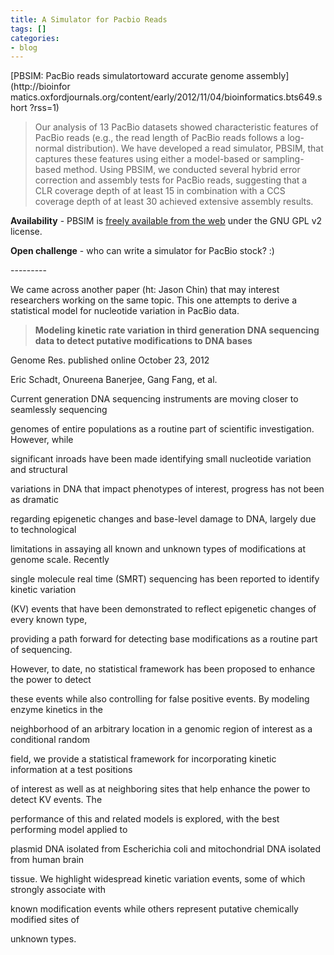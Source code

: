```yaml
---
title: A Simulator for Pacbio Reads
tags: []
categories:
- blog
---
```

[PBSIM: PacBio reads simulatortoward accurate genome assembly](http://bioinfor
matics.oxfordjournals.org/content/early/2012/11/04/bioinformatics.bts649.short
?rss=1)
<!--more-->

> Our analysis of 13 PacBio datasets showed characteristic features of PacBio
reads (e.g., the read length of PacBio reads follows a log-normal
distribution). We have developed a read simulator, PBSIM, that captures these
features using either a model-based or sampling-based method. Using PBSIM, we
conducted several hybrid error correction and assembly tests for PacBio reads,
suggesting that a CLR coverage depth of at least 15 in combination with a CCS
coverage depth of at least 30 achieved extensive assembly results.

**Availability** \- PBSIM is [freely available from the web](http://code.google.com/p/pbsim/) under the GNU GPL v2 license. 

**Open challenge** \- who can write a simulator for PacBio stock? :) 

\---------

We came across another paper (ht: Jason Chin) that may interest researchers
working on the same topic. This one attempts to derive a statistical model for
nucleotide variation in PacBio data.

> **Modeling kinetic rate variation in third generation DNA sequencing data to
detect putative modifications to DNA bases**

Genome Res. published online October 23, 2012

Eric Schadt, Onureena Banerjee, Gang Fang, et al.

Current generation DNA sequencing instruments are moving closer to seamlessly
sequencing

genomes of entire populations as a routine part of scientific investigation.
However, while

significant inroads have been made identifying small nucleotide variation and
structural

variations in DNA that impact phenotypes of interest, progress has not been as
dramatic

regarding epigenetic changes and base-level damage to DNA, largely due to
technological

limitations in assaying all known and unknown types of modifications at genome
scale. Recently

single molecule real time (SMRT) sequencing has been reported to identify
kinetic variation

(KV) events that have been demonstrated to reflect epigenetic changes of every
known type,

providing a path forward for detecting base modifications as a routine part of
sequencing.

However, to date, no statistical framework has been proposed to enhance the
power to detect

these events while also controlling for false positive events. By modeling
enzyme kinetics in the

neighborhood of an arbitrary location in a genomic region of interest as a
conditional random

field, we provide a statistical framework for incorporating kinetic
information at a test positions

of interest as well as at neighboring sites that help enhance the power to
detect KV events. The

performance of this and related models is explored, with the best performing
model applied to

plasmid DNA isolated from Escherichia coli and mitochondrial DNA isolated from
human brain

tissue. We highlight widespread kinetic variation events, some of which
strongly associate with

known modification events while others represent putative chemically modified
sites of

unknown types.

